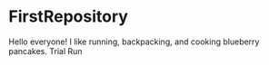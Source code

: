 FirstRepository
===============
Hello everyone! 
I like running, backpacking, and cooking blueberry pancakes.
Trial Run
